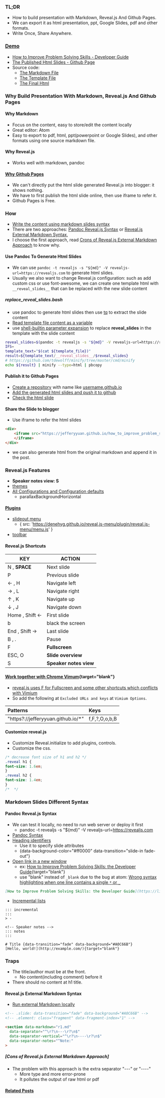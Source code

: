 ### TL;DR
- How to build presentation with Markdown, Reveal.js And Github Pages. 
- We can export it as html presentation, ppt, Google Slides, pdf and other formats.
- Write Once, Share Anywhere.

### [Demo](/2019/06/how-to-improve-problem-solving-skills-developer-guide.html) 
- [How to Improve Problem Solving Skills - Developer Guide](/2019/06/how-to-improve-problem-solving-skills-developer-guide.html)
- [The Published Html Slides - Github Page](https://jefferyyuan.github.io/how_to_improve_problem_solving_skills)
- Source code:
  - [The Markdown File](https://github.com/jefferyyuan/blog/blob/master/programming/presentation/How%20to%20Improve%20Problem%20Solving%20Skills%20-%20Developer%20Guide.md)
  - [The Template File](https://github.com/jefferyyuan/jefferyyuan.github.io/blob/master/how_to_improve_problem_solving_skills/__template.html)
  - [The Final Html](https://github.com/jefferyyuan/jefferyyuan.github.io/blob/master/how_to_improve_problem_solving_skills/index.html)

### Why Build Presentation With Markdown, Reveal.js And Github Pages
#### Why Markdown
- Focus on the content, easy to store/edit the content locally
- Great editor: Atom
- Easy to export to pdf, html, ppt(powerpoint or Google Slides), and other formats using one source markdown file.

#### Why Reveal.js
- Works well with markdown, pandoc

#### [Why Github Pages](https://pages.github.com/)
- We can't directly put the html slide generated Reveal.js into blogger: it shows nothing.
- We have to first publish the html slide online, then use iframe to refer it.
- Github Pages is Free.

### How
- [Write the content using markdown slides syntax](#slide_syntax)
- There are two approaches: [Pandoc Reveal.js Syntax](#pandoc_reveal_js_syntax) or [Reveal.js External Markdown Syntax](#reveal_js_external_markdown_syntax), 
- I choose the first approach, read [Crons of Reveal.js External Markdown Approach](#crons_of_reveal_js_external_markdown_approach) to know why.

#### Use Pandoc To Generate Html Slides
- We can use `pandoc -t revealjs -s "${md}" -V revealjs-url=https://revealjs.com` to generate html slides.
- Usually we also want to change Reveal.js configuration: such as add custom css or use font-awesome, we can create one template html with `__reveal_slides__`  that can be replaced with the new slide content

##### replace_reveal_slides.bash
- use pandoc to generate html slides then use [tq](https://github.com/plainas/tq) to extract the slide content
- [Read template file content as a variable](https://stackoverflow.com/questions/2789319/file-content-into-unix-variable-with-newlines)
- use [shell-builtin parameter expansion](https://stackoverflow.com/questions/46914505/substituting-keyword-in-string-with-multi-line-variable-via-sed) to replace __reveal_slides__ in the template with the slide content
```bash
reveal_slides=$(pandoc -t revealjs -s "${md}" -V revealjs-url=https://revealjs.com | tq .reveal)
IFS=
template_text="$(cat ${template_file})"
result=${template_text/__reveal_slides__/$reveal_slides}
# https://github.com/tdewolff/minify/tree/master/cmd/minify
echo ${result} | minify --type=html | pbcopy
```

#### Publish it to Github Pages
- [Create a repository](https://github.com/new) with name like [username.github.io](https://jefferyyuan.github.io/)
- [Add the generated html slides and push it to github](https://github.com/jefferyyuan/jefferyyuan.github.io)
- [Check the html slide](https://jefferyyuan.github.io/how_to_improve_problem_solving_skills/)

#### Share the Slide to blogger
- Use iframe to refer the html slides
```html
<div>
    <iframe src="https://jefferyyuan.github.io/how_to_improve_problem_solving_skills" height="800" width="100%" allowfullscreen frameborder="0">
    </iframe>
</div>
```
- we can also generate html from the original markdown and append it in the post.

### Reveal.js Features
- **Speaker notes view: S**
- [themes](https://github.com/hakimel/reveal.js#theming)
- [All Configurations and Configuration defaults](https://github.com/hakimel/reveal.js/blob/master/js/reveal.js)
  - parallaxBackgroundHorizontal

#### [Plugins](https://github.com/hakimel/reveal.js/wiki/Plugins,-Tools-and-Hardware)
- [slideout menu](https://github.com/denehyg/reveal.js-menu)
  - { src: 'https://denehyg.github.io/reveal.js-menu/plugin/reveal.js-menu/menu.js' }
- [toolbar](https://github.com/denehyg/reveal.js-toolbar)

#### Reveal.js Shortcuts
| KEY            | ACTION                 |
|----------------|------------------------|
| N , **SPACE**  | Next slide             |
| P              | Previous slide         |
| ← , H          | Navigate left          |
| → , L          | Navigate right         |
| ↑ , K          | Navigate up            |
| ↓ , J          | Navigate down          |
| Home , Shift ← | First slide            |
| b              | black the screen       |
| End , Shift →  | Last slide             |
| B , .          | Pause                  |
| F              | **Fullscreen**         |
| ESC, O         | **Slide overview**     |
| S              | **Speaker notes view** |

#### [Work together with Chrome Vimum](/2019/06/awesome-tips-about-chrome-vimium.html){target="blank"}
- [reveal.js uses F for Fullscreen and some other shortcuts which conflicts with Vimium](https://github.com/hakimel/reveal.js/wiki/Keyboard-Shortcuts)
- So add the following at `Excluded URLs and keys` at `Vimium Options`.

| Patterns                           | Keys  |
|:---------------------------------- |:----- |
| "https?://jefferyyuan.github.io/*" | f,F,?,O,o,b,B |


#### Customize reveal.js
- Customize Reveal.initialize to add plugins, controls.
- Customize the css.
```css
/* decrease font size of h1 and h2 */
.reveal h1 {
font-size: 1.6em;
} 
.reveal h2 {
font-size: 1.4em;
}
/*  */
```

### Markdown Slides Different Syntax<a name="slide_syntax"></a>
#### Pandoc Reveal.js Syntax<a name="pandoc_reveal_js_syntax"></a>
- We can test it locally, no need to run web server or deploy it first
  - pandoc -t revealjs -s "${md}" -V revealjs-url=https://revealjs.com
- [Pandoc Syntax](https://pandoc.org/MANUAL.html#producing-slide-shows-with-pandoc)
- [Heading identifiers](https://pandoc.org/MANUAL.html#heading-identifiers)
  - Use it to specify slide attributes
  - {data-background-color="#ff0000" data-transition="slide-in fade-out"}
- [Open link in a new window](https://stackoverflow.com/a/50499778/753352)
  - ex: [How to Improve Problem Solving Skills: the Developer Guide](https://lifelongprogrammer.blogspot.com/2019/06/how-to-improve-problem-solving-skills-developer-guide.html){target="blank"}
  - use "blank" instead of `_blank` due to the bug at atom: [Wrong syntax highlighting when one line contains a single `*` or `_` ](https://github.com/atom/language-gfm/issues/44)
```md
[How to Improve Problem Solving Skills: the Developer Guide](https://lifelongprogrammer.blogspot.com/2019/06/how-to-improve-problem-solving-skills-developer-guide.html){target="blank"}
```
- [Incremental lists](https://pandoc.org/MANUAL.html#incremental-lists)
```text
::: incremental
:::
> -

<!-- Speaker notes -->
::: notes
:::

# Title {data-transition="fade" data-background="#A0C66B"}
[Hello, world!](http://example.com/){target="blank"}
```

### Traps
- The title/author must be at the front.
  - No content(including comment) before it
- There should no content at h1 title.

#### Reveal.js External Markdown Syntax<a name="reveal_js_external_markdown_syntax"></a>
- [Run external Markdown locally](https://github.com/hakimel/reveal.js#full-setup)
```markdown
<!-- .slide: data-transition="fade" data-background="#A0C66B" -->
<!-- .element: class="fragment" data-fragment-index="1" -->
```
```html
<section data-markdown="r1.md"
  data-separator="^\r?\n---\r?\n$"
  data-separator-vertical="^\r?\n----\r?\n$"
  data-separator-notes="^Note:"					
>
```
##### [Cons of Reveal.js External Markdown Approach]<a name="crons_of_reveal_js_external_markdown_approach"></a>
- The problem with this approach is the extra separator "---" or "----"
  - More type and more error-prone
  - It pollutes the output of raw html or pdf

<!-- #### [remark](https://github.com/gnab/remark)
- in-browser, markdown-driven slideshow tool -->

#### [Related Posts](/search?q=markdown)
<script src="/feeds/posts/default/?q=markdown&orderby=updated&amp;alt=json-in-script&amp;callback=weightedRandomRelatedPosts&amp;max-results=20"></script>
